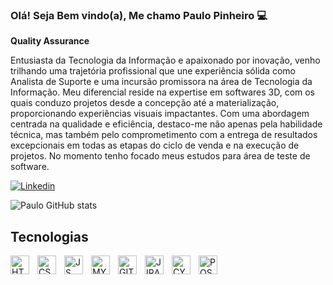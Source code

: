 ### Olá! Seja Bem vindo(a), Me chamo Paulo Pinheiro 💻
**Quality Assurance**

Entusiasta da Tecnologia da Informação e apaixonado por inovação, venho trilhando uma trajetória profissional que une experiência sólida como Analista de Suporte e uma incursão promissora na área de Tecnologia da Informação. Meu diferencial reside na expertise em softwares 3D, com os quais conduzo projetos desde a concepção até a materialização, proporcionando experiências visuais impactantes.
Com uma abordagem centrada na qualidade e eficiência, destaco-me não apenas pela habilidade técnica, mas também pelo comprometimento com a entrega de resultados excepcionais em todas as etapas do ciclo de venda e na execução de projetos.
No momento tenho focado meus estudos para área de teste de software.

[![Linkedin](https://img.shields.io/badge/LinkedIn-0077B5?style=for-the-badge&logo=linkedin&logoColor=white)](https://www.linkedin.com/in/paulohpinheiro/)

![Paulo GitHub stats](https://github-readme-stats.vercel.app/api?username=Paulo-H-P&show_icons=true&theme=gruvbox)

## Tecnologias
<img
  align="left"
  alt="HTML5"
  title="HTML5"
  width="30px"
  style="padding-right: 10px;"
  src="https://devicon-website.vercel.app/api/html5/original.svg" />

  <img
  align="left"
  alt="CSS"
  title="CSS"
  width="30px"
  style="padding-right: 10px;"
  src="https://devicon-website.vercel.app/api/css3/original.svg" />

  <img
  align="left"
  alt="JS"
  title="JS"
  width="30px"
  style="padding-right: 10px;"
  src="https://devicon-website.vercel.app/api/javascript/original.svg" />

  <img
  align="left"
  alt="MYSQL"
  title="MYSQL"
  width="30px"
  style="padding-right: 10px;"
  src="https://devicon-website.vercel.app/api/mysql/original.svg" />

  <img
  align="left"
  alt="GIT"
  title="GIT"
  width="30px"
  style="padding-right: 10px;"
  src="https://devicon-website.vercel.app/api/git/original.svg" />

  <img
  align="left"
  alt="JIRA"
  title="JIRA"
  width="30px"
  style="padding-right: 10px;"
  src="https://devicon-website.vercel.app/api/jira/original.svg" />

   <img 
  align="left"
  alt="CYPRESS"
  title="CYPRESS"
  width="30px"
  style="padding-right: 10px;"    
    src="https://private-user-images.githubusercontent.com/120729175/422515199-1c453a39-03bd-421d-9d8b-a1a97ab29e59.svg?jwt=eyJhbGciOiJIUzI1NiIsInR5cCI6IkpXVCJ9.eyJpc3MiOiJnaXRodWIuY29tIiwiYXVkIjoicmF3LmdpdGh1YnVzZXJjb250ZW50LmNvbSIsImtleSI6ImtleTUiLCJleHAiOjE3NDE4OTU3NzAsIm5iZiI6MTc0MTg5NTQ3MCwicGF0aCI6Ii8xMjA3MjkxNzUvNDIyNTE1MTk5LTFjNDUzYTM5LTAzYmQtNDIxZC05ZDhiLWExYTk3YWIyOWU1OS5zdmc_WC1BbXotQWxnb3JpdGhtPUFXUzQtSE1BQy1TSEEyNTYmWC1BbXotQ3JlZGVudGlhbD1BS0lBVkNPRFlMU0E1M1BRSzRaQSUyRjIwMjUwMzEzJTJGdXMtZWFzdC0xJTJGczMlMkZhd3M0X3JlcXVlc3QmWC1BbXotRGF0ZT0yMDI1MDMxM1QxOTUxMTBaJlgtQW16LUV4cGlyZXM9MzAwJlgtQW16LVNpZ25hdHVyZT0wMzQ2MTRiZGZmNmVjNTRhYjE4ZTI1MDY2MmZmM2QxN2ZkMTgxNzg3NTkwZTRkNWM2Y2U1ZGMzMDkyOGNlZWQxJlgtQW16LVNpZ25lZEhlYWRlcnM9aG9zdCJ9.8Xhi7RwMbiYyDNDJLz2OhRqq7iknSZHbITQXh7IGTLE" />

  <img
  align="left"
  alt="POSTMAN"
  title="POSTMAN"
  width="30px"
  style="padding-right: 10px;"
  src="https://private-user-images.githubusercontent.com/120729175/422516262-c27ea358-e351-48ff-ae0f-aa041bfa8d33.svg?jwt=eyJhbGciOiJIUzI1NiIsInR5cCI6IkpXVCJ9.eyJpc3MiOiJnaXRodWIuY29tIiwiYXVkIjoicmF3LmdpdGh1YnVzZXJjb250ZW50LmNvbSIsImtleSI6ImtleTUiLCJleHAiOjE3NDE4OTU5NjYsIm5iZiI6MTc0MTg5NTY2NiwicGF0aCI6Ii8xMjA3MjkxNzUvNDIyNTE2MjYyLWMyN2VhMzU4LWUzNTEtNDhmZi1hZTBmLWFhMDQxYmZhOGQzMy5zdmc_WC1BbXotQWxnb3JpdGhtPUFXUzQtSE1BQy1TSEEyNTYmWC1BbXotQ3JlZGVudGlhbD1BS0lBVkNPRFlMU0E1M1BRSzRaQSUyRjIwMjUwMzEzJTJGdXMtZWFzdC0xJTJGczMlMkZhd3M0X3JlcXVlc3QmWC1BbXotRGF0ZT0yMDI1MDMxM1QxOTU0MjZaJlgtQW16LUV4cGlyZXM9MzAwJlgtQW16LVNpZ25hdHVyZT1kNGE5NjNiYjQwOTRkMTgwZjY1YTQwZDU3NDJjMDY3MzRkMTQ0NzAzMTdjZGVkMDcyNThmYWZmZGVjMDg5ODQ3JlgtQW16LVNpZ25lZEhlYWRlcnM9aG9zdCJ9.bZJhe0R6Awr1q6A5osN8JBQLob1y3NmlMZ4xsXmP1Vc" />

  

